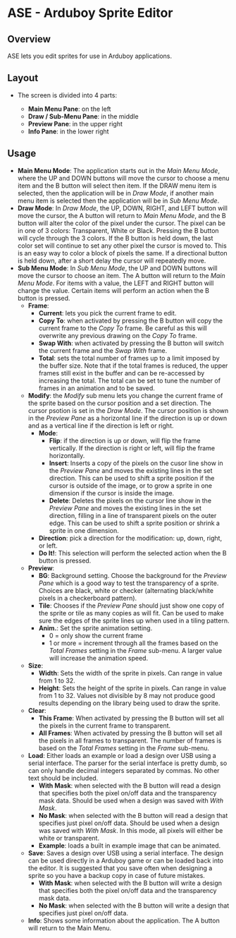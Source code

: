 # ASE - Arduboy Sprite Editor

## Overview
ASE lets you edit sprites for use in Arduboy applications.  

## Layout
- The screen is divided into 4 parts:

  - **Main Menu Pane**: on the left
  - **Draw / Sub-Menu Pane**: in the middle
  - **Preview Pane**: in the upper right
  - **Info Pane**: in the lower right

## Usage

- **Main Menu Mode**:
The application starts out in the *Main Menu Mode*, where the UP and DOWN buttons will move the cursor to choose a menu item and the B button will select then item. If the DRAW menu item is selected, then the application will be in *Draw Mode*, if another main menu item is selected then the application will be in *Sub Menu Mode*.
- **Draw Mode**:
In *Draw Mode*, the UP, DOWN, RIGHT, and LEFT button will move the cursor, the A button will return to *Main Menu Mode*, and the B button will alter the color of the pixel under the cursor.  The pixel can be in one of 3 colors: Transparent, White or Black.  Pressing the B button will cycle through the 3 colors.  If the B button is held down, the last color set will continue to set any other pixel the cursor is moved to.  This is an easy way to color a block of pixels the same. If a directional button is held down, after a short delay the cursor will repeatedly move.
- **Sub Menu Mode**: In *Sub Menu Mode*, the UP and DOWN buttons will move the cursor to choose an item. The A button will return to the *Main Menu Mode*. For items with a value, the LEFT and RIGHT button will change the value. Certain items will perform an action when the B button is pressed.
  - **Frame**: 
    - **Current**: lets you pick the current frame to edit.
    - **Copy To**: when activated by pressing the B button will copy the current frame to the *Copy To* frame.  Be careful as this will overwrite any previous drawing on the *Copy To* frame.
    - **Swap With**: when activated by pressing the B button will switch the current frame and the *Swap With* frame.
    - **Total**: sets the total number of frames up to a limit imposed by the buffer size.  Note that if the total frames is reduced, the upper frames still exist in the buffer and can be re-accessed by increasing the total.  The total can be set to tune the number of frames in an animation and to be saved.
  - **Modify**: the *Modify* sub menu lets you change the current frame of the sprite based on the cursor position and a set direction. The cursor psotion is set in the *Draw Mode*. The cursor position is shown in the *Preview Pane* as a horizontal line if the direction is up or down and as a vertical line if the direction is left or right.
    - **Mode**:
      - **Flip**: if the direction is up or down, will flip the frame vertically.  If the direction is right or left, will flip the frame horizontally.
      - **Insert**: Inserts a copy of the pixels on the cusor line show in the *Preview Pane* and moves the existing lines in the set direction.  This can be used to shift a sprite position if the cursor is outside of the image, or to grow a sprite in one dimension if the cursor is inside the image.
      - **Delete**: Deletes the pixels on the cursor line show in the *Preview Pane* and moves the existing lines in the set direction, filling in a line of transparent pixels on the outer edge.  This can be used to shift a sprite position or shrink a sprite in one dimension.
    - **Direction**: pick a direction for the modification: up, down, right, or left.
    - **Do It!**: This selection will perform the selected action when the B button is pressed.
  - **Preview**:
    - **BG**: Background setting.  Choose the background for the *Preview Pane* which is a good way to test the transparency of a sprite.  Choices are black, white or checker (alternating black/white pixels in a checkerboard pattern).
    - **Tile**: Chooses if the *Preview Pane* should just show one copy of the sprite or tile as many copies as will fit.  Can be used to make sure the edges of the sprite lines up when used in a tiling pattern.
    - **Anim.**: Set the sprite animation setting.
      - 0 = only show the current frame
      - 1 or more = increment through all the frames based on the *Total Frames* setting in the *Frame* sub-menu. A larger value will increase the animation speed.
  - **Size**: 
    - **Width**: Sets the width of the sprite in pixels.  Can range in value from 1 to 32.
    - **Height**: Sets the height of the sprite in pixels.  Can range in value from 1 to 32.  Values not divisible by 8 may not produce good results depending on the library being used to draw the sprite.
  - **Clear**:
    - **This Frame**: When activated by pressing the B button will set all the pixels in the current frame to transparent.
    - **All Frames**: When activated by pressing the B button will set all the pixels in all frames to transparent.  The number of frames is based on the *Total Frames* setting in the *Frame* sub-menu.
  - **Load**: Either loads an example or load a design over USB using a serial interface.  The parser for the serial interface is pretty dumb, so can only handle decimal integers separated by commas.  No other text should be included.
    - **With Mask**: when selected with the B button will read a design that specifies both the pixel on/off data and the transparency mask data.  Should be used when a design was saved with *With Mask*.
    - **No Mask**: when selected with the B button will read a design that specifies just pixel on/off data.  Should be used when a design was saved with *With Mask*. In this mode, all pixels will either be white or transparent.
    - **Example**: loads a built in example image that can be animated.
  - **Save**: Saves a design over USB using a serial interface.  The design can be used directly in a Arduboy game or can be loaded back into the editor.  It is suggested that you save often when designing a sprite so you have a backup copy in case of future mistakes.
    - **With Mask**: when selected with the B button will write a design that specifies both the pixel on/off data and the transparency mask data.
    - **No Mask**: when selected with the B button will write a design that specifies just pixel on/off data.
  - **Info**: Shows some information about the application.  The A button will return to the Main Menu.
 
